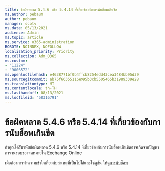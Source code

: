 ```yaml
---
title: ข้อผิดพลาด 5.4.6 หรือ 5.4.14 ที่เกี่ยวข้องกับการนับฮ็อพเกินขีด
ms.author: pebaum
author: pebaum
manager: scotv
ms.date: 05/13/2021
audience: Admin
ms.topic: article
ms.service: o365-administration
ROBOTS: NOINDEX, NOFOLLOW
localization_priority: Priority
ms.collection: Adm_O365
ms.custom:
- "11224"
- "9006572"
ms.openlocfilehash: e4638771bf0b4ffcb8254edd43cea3484bb95d39
ms.sourcegitcommit: ab75f66355116e995b3cb5505465b31989339e28
ms.translationtype: MT
ms.contentlocale: th-TH
ms.lasthandoff: 08/13/2021
ms.locfileid: "58316791"
---
```

# <a name="error-546-or-5414-related-to-hop-count-exceeded"></a>ข้อผิดพลาด 5.4.6 หรือ 5.4.14 ที่เกี่ยวข้องกับการนับฮ็อพเกินขีด

ถ้าคุณได้รับรหัสข้อผิดพลาด 5.4.6 หรือ 5.4.14 ที่เกี่ยวข้องกับการนับฮ็อพเกินขีดอาจเกิดจากปัญหาการวนรอบของจดหมายใน Exchange Online

เมื่อต้องการทําความเข้าใจเกี่ยวกับสาเหตุที่เป็นไปได้และโซลูชัน ให้ดู[การนับฮ็อพ](https://docs.microsoft.com/exchange/mail-flow-best-practices/non-delivery-reports-in-exchange-online/fix-error-code-5-4-6-through-5-4-20-in-exchange-online)